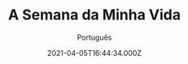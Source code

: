 ---
id: '5c14068b-df33-4240-9fa9-35536bb708a7'
type: 'movie' # Filme, Série, Anime
title: "A Semana da Minha Vida"
synopsis: ["Will Hawkins é um adolescente rebelde que desafia a lei e precisa fazer uma escolha: ir para a detenção juvenil ou para um acampamento cristão. Um peixe fora d’água no início, ele acaba se soltando e encontrando o amor em uma jovem do acampamento. Pela primeira vez e onde jamais poderia imaginar, Will sente que encontrou seu lugar no mundo.",
]
originalTitle: "A Week Away"
date: '2021-04-05T16:44:34.000Z'
update: '2021-04-05T16:44:34.000Z'
releaseDate: '2021-03-26T03:00:00.000Z'
imdb:
  rating: '5.6' # 8.5
  id: '' # tt0470752
duration: '1h 34 Min'
trailer:
  urls: [
    'LvPUxKUwAoQ',
  ]
tags: ['1080p']
genre: ['Drama', 'Romance'] #
quality: 'WEB-DL' # BluRay, WEB-DL, HDTV, WEB-DL4K, WEB-DLe
format: 'MKV' # MKV, MP4, TS
audio: 'Português, Inglês' # Dublado, Legendado, Dual Audio, Dub & Leg
subtitle: 'Português' # Português, inglês,
size: '3.8 GB' # 4.8 GB
audioQuality: 10
videoQuality: 10
directors: []
#  - name: 'Lana Wachowski'
#    image: ''
#  - name: 'Lilly Wachowski'
#    image: ''
cast: []
#  - name: 'Keanu Reeves'
#    image: ''
#    characterName: 'Neo'
writers: []
#  - name: ''
#    image: ''
maturityRating:
  age: '' # L , 10, 12, 14, 16, 18
  topics: [''] # Violence, Illegal drugs, Inappropriate Language, Legal Drugs, Sexual Content, Extreme Violence
###########################################
download:
  
  - url: 'magnet:?xt=urn:btih:67fc700bde08da45cfa582bdba37661044ecc6bc&dn=A_Semana_da_Minha_vida_2021.1080p.WEB-DL.x264.DUAL.COMANDO.TO&tr=udp%3a%2f%2fpublic.popcorn-tracker.org%3a6969%2fannounce&tr=udp%3a%2f%2ftracker.internetwarriors.net%3a1337%2fannounce&tr=udp%3a%2f%2ftracker.opentrackr.org%3a1337%2fannounce&tr=udp%3a%2f%2fexodus.desync.com%3a6969%2fannounce&tr=udp%3a%2f%2fretracker.lanta-net.ru%3a2710%2fannounce&tr=udp%3a%2f%2fopen.stealth.si%3a80%2fannounce&tr=udp%3a%2f%2fwww.torrent.eu.org%3a451%2fannounce&tr=udp%3a%2f%2fopentracker.i2p.rocks%3a6969%2fannounce&tr=http%3a%2f%2ftracker.opentrackr.org%3a1337%2fannounce&tr=udp%3a%2f%2f3rt.tace.ru%3a60889%2fannounce'
    resolution: '1080p' # 720p, 1080p, 4K,
    audio: 'Dual Áudio' # Dublado, Legendado, Dual Audio
    size: '' # 4.8 GB
    quality: '' # BluRay, WEB-DL
    format: '' # MKV
images:
  cover: '/assets/movies/a-semana-da-minha-vida.jpg'
  background: '/assets/movies/'
---